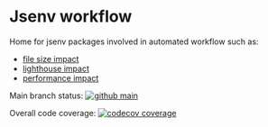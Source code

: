 # Jsenv workflow

Home for jsenv packages involved in automated workflow such as:

- [file size impact](./packages/jsenv-file-size-impact)
- [lighthouse impact](./packages/jsenv-lighthouse-impact/)
- [performance impact](./packages/jsenv-performance-impact/)

Main branch status: [![github main](https://github.com/jsenv/workflow/workflows/main/badge.svg)](https://github.com/jsenv/workflow/actions?workflow=main)

Overall code coverage: [![codecov coverage](https://codecov.io/gh/jsenv/workflow/branch/main/graph/badge.svg)](https://codecov.io/gh/jsenv/workflow)

